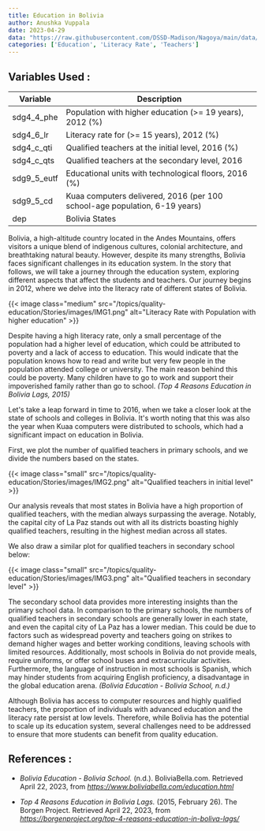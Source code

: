 ```yaml
---
title: Education in Bolivia
author: Anushka Vuppala
date: 2023-04-29
data: "https://raw.githubusercontent.com/DSSD-Madison/Nagoya/main/data/GeoDS4Bolivia.geojson"
categories: ['Education', 'Literacy Rate', 'Teachers']
---
```


## **Variables Used :**
| Variable | Description |
|----------|-------------|
| sdg4_4_phe | Population with higher education (>= 19 years), 2012 (%) |
| sdg4_6_lr | Literacy rate for (>= 15 years), 2012 (%) |
| sdg4_c_qti | Qualified teachers at the initial level, 2016 (%) |
| sdg4_c_qts | Qualified teachers at the secondary level, 2016 |
| sdg9_5_eutf | Educational units with technological floors, 2016 (%) |
| sdg9_5_cd | Kuaa computers delivered, 2016 (per 100 school-age population, 6-19 years) |
| dep | Bolivia States |


Bolivia, a high-altitude country located in the Andes Mountains, offers visitors a unique blend of indigenous cultures, colonial architecture, and breathtaking natural beauty. However, despite its many strengths, Bolivia faces significant challenges in its education system. In the story that follows, we will take a journey through the education system, exploring different aspects that affect the students and teachers. Our journey begins in 2012, where we delve into the literacy rate of different states of Bolivia.

{{< image class="medium" src="/topics/quality-education/Stories/images/IMG1.png" alt="Literacy Rate with Population with higher education" >}}

Despite having a high literacy rate, only a small percentage of the population had a higher level of education, which could be attributed to poverty and a lack of access to education. This would indicate that the population knows how to read and write but very few people in the population attended college or university. The main reason behind this could be poverty. Many children have to go to work and support their impoverished family rather than go to school. *(Top 4 Reasons Education in Bolivia Lags, 2015)*
 
Let's take a leap forward in time to 2016, when we take a closer look at the state of schools and colleges in Bolivia. It's worth noting that this was also the year when Kuaa computers were distributed to schools, which had a significant impact on education in Bolivia.
 
First, we plot the number of qualified teachers in primary schools, and we divide the numbers based on the states.

{{< image class="small" src="/topics/quality-education/Stories/images/IMG2.png" alt="Qualified teachers in initial level" >}}

Our analysis reveals that most states in Bolivia have a high proportion of qualified teachers, with the median always surpassing the average. Notably, the capital city of La Paz stands out with all its districts boasting highly qualified teachers, resulting in the highest median across all states.
 
We also draw a similar plot for qualified teachers in secondary school below:

{{< image class="small" src="/topics/quality-education/Stories/images/IMG3.png" alt="Qualified teachers in secondary level" >}}

The secondary school data provides more interesting insights than the primary school data. In comparison to the primary schools, the numbers of qualified teachers in secondary schools are generally lower in each state, and even the capital city of La Paz has a lower median. This could be due to factors such as widespread poverty and teachers going on strikes to demand higher wages and better working conditions, leaving schools with limited resources. Additionally, most schools in Bolivia do not provide meals, require uniforms, or offer school buses and extracurricular activities. Furthermore, the language of instruction in most schools is Spanish, which may hinder students from acquiring English proficiency, a disadvantage in the global education arena. *(Bolivia Education - Bolivia School, n.d.)*
 
Although Bolivia has access to computer resources and highly qualified teachers, the proportion of individuals with advanced education and the literacy rate persist at low levels. Therefore, while Bolivia has the potential to scale up its education system, several challenges need to be addressed to ensure that more students can benefit from quality education.


## **References :**

- *Bolivia Education - Bolivia School.* (n.d.). BoliviaBella.com. Retrieved April 22, 2023, from *https://www.boliviabella.com/education.html* 

- *Top 4 Reasons Education in Bolivia Lags.* (2015, February 26). The Borgen Project. Retrieved April 22, 2023, from *https://borgenproject.org/top-4-reasons-education-in-boliva-lags/*

